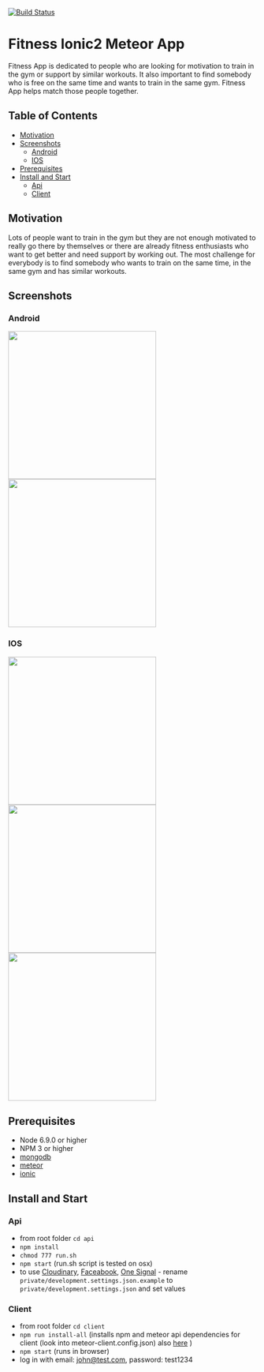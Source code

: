 
[![Build Status](https://travis-ci.org/msio/ionic-unit-testing-example.svg?branch=master)](https://travis-ci.org/msio777/ionic-unit-testing-example)

# Fitness Ionic2 Meteor App

Fitness App is dedicated to people who are looking for motivation to train in the gym or support by similar workouts. It also important to find somebody who is free on the same time and wants to train in the same gym. Fitness App helps match those people together. 

## Table of Contents ##

* [Motivation](#motivation)
* [Screenshots](#screenshots)
    * [Android](#android)
    * [IOS](#ios)
* [Prerequisites](#prerequisites)
* [Install and Start](#install-and-start)
    * [Api](#api)
    * [Client](#client)

## Motivation

Lots of people want to train in the gym but they are not enough motivated to really go there by themselves or there are already fitness enthusiasts who want to get better and need support by working out. The most challenge for everybody is to find somebody who wants to train on the same time, in the same gym and has similar workouts. 

## Screenshots

### Android

<span><img src="https://github.com/msio/Fitness-Ionic2-Meteor/blob/master/screens/screen1.png" width="300">
<img src="https://github.com/msio/Fitness-Ionic2-Meteor/blob/master/screens/screen2.png" width="300"></span>

### IOS

<span><img src="https://github.com/msio/Fitness-Ionic2-Meteor/blob/master/screens/screen3.png" width="300">
<img src="https://github.com/msio/Fitness-Ionic2-Meteor/blob/master/screens/screen4.png" width="300">
<img src="https://github.com/msio/Fitness-Ionic2-Meteor/blob/master/screens/screen5.png" width="300"></span>

## Prerequisites

 * Node 6.9.0 or higher 
 * NPM 3 or higher
 * [mongodb](https://www.mongodb.com/download-center?_ga=2.88441819.1504749810.1504631865-250124745.1504631865#community)
 * [meteor](https://www.meteor.com/install)
 * [ionic](http://ionicframework.com/docs/intro/installation/) 

## Install and Start     
 
 ### Api
 
  * from root folder `cd api`
  * `npm install`
  * `chmod 777 run.sh`
  * `npm start` (run.sh script is tested on osx)
  *  to use [Cloudinary](http://cloudinary.com/), [Faceabook](https://developers.facebook.com/), [One Signal](https://documentation.onesignal.com/docs) - rename `private/development.settings.json.example` to `private/development.settings.json` and set values  
     
 ### Client
 
 * from root folder `cd client`      
 * `npm run install-all` (installs npm and meteor api dependencies for client (look into meteor-client.config.json) also [here](https://github.com/Urigo/meteor-client-bundler) )
 * `npm start` (runs in browser)
 * log in with email: john@test.com, password: test1234
 

